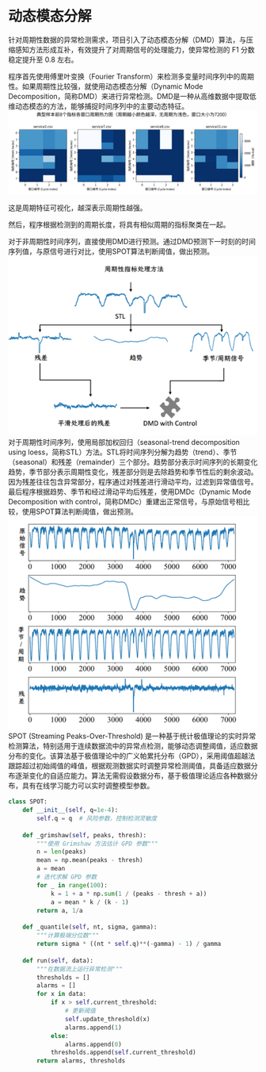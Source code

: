 # 动态模态分解

针对周期性数据的异常检测需求，项目引入了动态模态分解（DMD）算法，与压缩感知方法形成互补，有效提升了对周期信号的处理能力，使异常检测的 F1 分数稳定提升至 0.8 左右。

程序首先使用傅里叶变换（Fourier Transform）来检测多变量时间序列中的周期性。如果周期性比较强，就使用动态模态分解（Dynamic Mode Decomposition，简称DMD）来进行异常检测。DMD是一种从高维数据中提取低维动态模态的方法，能够捕捉时间序列中的主要动态特征。
![周期热力图](image.png)

这是周期特征可视化，越深表示周期性越强。

然后，程序根据检测到的周期长度，将具有相似周期的指标聚类在一起。

对于非周期性时间序列，直接使用DMD进行预测。通过DMD预测下一时刻的时间序列值，与原信号进行对比，使用SPOT算法判断阈值，做出预测。
![周期信号求解](image-2.png)
对于周期性时间序列，使用局部加权回归（seasonal-trend decomposition using loess，简称STL）方法。STL将时间序列分解为趋势（trend）、季节（seasonal）和残差（remainder）三个部分。趋势部分表示时间序列的长期变化趋势，季节部分表示周期性变化，残差部分则是去除趋势和季节性后的剩余波动。因为残差往往包含异常部分，程序通过对残差进行滑动平均，过滤到异常值信号。最后程序根据趋势、季节和经过滑动平均后残差，使用DMDc（Dynamic Mode Decomposition with control，简称DMDc）重建出正常信号，与原始信号相比较，使用SPOT算法判断阈值，做出预测。
![STL](image-1.png)
SPOT (Streaming Peaks-Over-Threshold) 是一种基于统计极值理论的实时异常检测算法，特别适用于连续数据流中的异常点检测，能够动态调整阈值，适应数据分布的变化。该算法基于极值理论中的广义帕累托分布（GPD），采用阈值超越法跟踪超过初始阈值的峰值，根据观测数据实时调整异常检测阈值，具备适应数据分布逐渐变化的自适应能力。算法无需假设数据分布，基于极值理论适应各种数据分布，具有在线学习能力可以实时调整模型参数。

```python
class SPOT:
    def __init__(self, q=1e-4):
        self.q = q  # 风险参数，控制检测灵敏度
        
    def _grimshaw(self, peaks, thresh):
        """使用 Grimshaw 方法估计 GPD 参数"""
        n = len(peaks)
        mean = np.mean(peaks - thresh)
        a = mean
        # 迭代求解 GPD 参数
        for _ in range(100):
            k = 1 + a * np.sum(1 / (peaks - thresh + a))
            a = mean * k / (k - 1)
        return a, 1/a
    
    def _quantile(self, nt, sigma, gamma):
        """计算极端分位数"""
        return sigma * ((nt * self.q)**(-gamma) - 1) / gamma
    
    def run(self, data):
        """在数据流上运行异常检测"""
        thresholds = []
        alarms = []
        for x in data:
            if x > self.current_threshold:
                # 更新阈值
                self.update_threshold(x)
                alarms.append(1)
            else:
                alarms.append(0)
            thresholds.append(self.current_threshold)
        return alarms, thresholds
```
